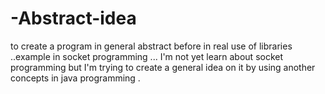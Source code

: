 # -Abstract-idea
to create a program in general abstract before in real use of libraries ..example in socket programming ... I'm not yet learn about socket programming but I'm trying to create  a general idea on it by using another concepts in java programming .
